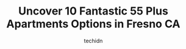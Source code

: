 ---
layout: ampstory
image: https://i0.wp.com/www.depkes.org/wp-content/uploads/2023/06/55-plus-apartments-0-in-fresno-ca-1685794751.jpeg?resize=640,853
author: techidn
featured: false
description: Discover the impressive array of 55 Plus Apartments options in Fresno CA, where you can find 10 of the largest 55 Plus Apartments establishments in the area. From renowned classics to hidden
title: Uncover 10 Fantastic 55 Plus Apartments Options in Fresno CA
cover:
   title: Uncover 10 Fantastic 55 Plus Apartments Options in Fresno CA
   subtitle: Rickpate
   background: https://www.depkes.org/wp-content/uploads/2023/06/55-plus-apartments-0-in-fresno-ca-1685794751.jpeg

pages: 
 - layout: thirds
   top: <h1>#1 Fairwinds - Woodward Park</h1>
   bottom: "<p>Fair winds is such a beautiful community. Everyone is so friendly Sabrina and her team are awesome. They truly go above and beyond to make this tough decision into a smoo</p>"
   background: https://www.depkes.org/wp-content/uploads/2023/06/55-plus-apartments-1-in-fresno-ca-1685794752.jpeg
   backgroundblur: true
 - layout: thirds
   top: <h1>#2 Pacifica Senior Living Fresno</h1>
   bottom: "<p>Weve toured 4 places in Fresno and found Pacifica to be the best fit for our mother. Jacqueline has been very accommodating, so kind and extremely patient and positive</p>"
   background: https://www.depkes.org/wp-content/uploads/2023/06/55-plus-apartments-2-in-fresno-ca-1685794752.jpeg
   cta:
      link: https://www.depkes.org/blog/uncover-10-fantastic-55-plus-apartments-options-in-fresno-ca/
      text: Uncover 10 Fantastic 55 Plus Apartments Options in Fresno CA
 - layout: thirds
   top: <h1>#3 Truewood by Merrill, Fig Garden</h1>
   bottom: "<p>6035 N Marks Ave, Fresno, CA 93711, United States</p>"
   background: https://www.depkes.org/wp-content/uploads/2023/06/55-plus-apartments-3-in-fresno-ca-1685794753.jpeg
   cta:
      link: https://www.depkes.org/blog/uncover-10-fantastic-55-plus-apartments-options-in-fresno-ca/
      text: Uncover 10 Fantastic 55 Plus Apartments Options in Fresno CA
 - layout: thirds
   top: <h1>#4 Willow Court Retirerment Commutity</h1>
   bottom: "<p>1733 S Willow Ave #126, Fresno, CA 93727, United States</p>"
   background: https://images.unsplash.com/photo-1549241520-425e3dfc01cb?ixlib=rb-4.0.3&ixid=MnwxMjA3fDB8MHxwaG90by1wYWdlfHx8fGVufDB8fHx8&auto=format&fit=crop&w=640&h=853&q=80
   cta:
      link: https://www.depkes.org/blog/uncover-10-fantastic-55-plus-apartments-options-in-fresno-ca/
      text: Uncover 10 Fantastic 55 Plus Apartments Options in Fresno CA
 - layout: thirds
   top: <h1>#5 The Windham</h1>
   bottom: "<p>1100 E Spruce Ave, Fresno, CA 93720, United States</p>"
   background: https://images.unsplash.com/photo-1564951434112-64d74cc2a2d7?ixlib=rb-4.0.3&ixid=MnwxMjA3fDB8MHxwaG90by1wYWdlfHx8fGVufDB8fHx8&auto=format&fit=crop&w=640&h=853&q=80
   cta:
      link: https://www.depkes.org/blog/uncover-10-fantastic-55-plus-apartments-options-in-fresno-ca/
      text: Uncover 10 Fantastic 55 Plus Apartments Options in Fresno CA
 - layout: thirds
   top: <h1>#6 Masten Towers Senior Living</h1>
   bottom: "<p>1240 Broadway St, Fresno, CA 93721, United States</p>"
   background: https://images.unsplash.com/photo-1614648718611-0635f29016cb?ixlib=rb-4.0.3&ixid=MnwxMjA3fDB8MHxwaG90by1wYWdlfHx8fGVufDB8fHx8&auto=format&fit=crop&w=640&h=853&q=80
   cta:
      link: https://www.depkes.org/blog/uncover-10-fantastic-55-plus-apartments-options-in-fresno-ca/
      text: Uncover 10 Fantastic 55 Plus Apartments Options in Fresno CA
 - layout: thirds
   top: <h1>#7 Kings View Manor</h1>
   bottom: "<p>949 E Annadale Ave, Fresno, CA 93706, United States</p>"
   background: https://images.unsplash.com/photo-1489648022186-8f49310909a0?ixlib=rb-4.0.3&ixid=MnwxMjA3fDB8MHxwaG90by1wYWdlfHx8fGVufDB8fHx8&auto=format&fit=crop&w=640&h=853&q=80
   cta:
      link: https://www.depkes.org/blog/uncover-10-fantastic-55-plus-apartments-options-in-fresno-ca/
      text: Uncover 10 Fantastic 55 Plus Apartments Options in Fresno CA
 - layout: thirds
   middle: Continue reading...
   background: https://images.unsplash.com/photo-1534312527009-56c7016453e6?ixlib=rb-4.0.3&ixid=MnwxMjA3fDB8MHxwaG90by1wYWdlfHx8fGVufDB8fHx8&auto=format&fit=crop&w=640&h=853&q=80
   cta:
      link: https://www.depkes.org/blog/uncover-10-fantastic-55-plus-apartments-options-in-fresno-ca/
      text: Uncover 10 Fantastic 55 Plus Apartments Options in Fresno CA
      
---